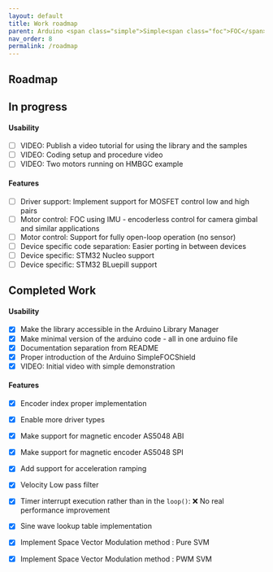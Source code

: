 ```yaml
---
layout: default
title: Work roadmap
parent: Arduino <span class="simple">Simple<span class="foc">FOC</span>library</span>
nav_order: 8
permalink: /roadmap
---
```


##  Roadmap
## In progress
#### Usability 
- [ ] VIDEO: Publish a video tutorial for using the library and the samples  
- [ ] VIDEO: Coding setup and procedure video
- [ ] VIDEO: Two motors running on HMBGC example

#### Features
- [ ] Driver support: Implement support for MOSFET control low and high pairs
- [ ] Motor control: FOC using IMU - encoderless control for camera gimbal and similar applications
- [ ] Motor control: Support for fully open-loop operation (no sensor)
- [ ] Device specific code separation: Easier porting in between devices
- [ ] Device specific: STM32 Nucleo support
- [ ] Device specific: STM32 BLuepill support

## Completed Work
#### Usability 
- [x] Make the library accessible in the Arduino Library Manager 
- [x] Make minimal version of the arduino code - all in one arduino file
- [x] Documentation separation from README
- [x] Proper introduction of the Arduino <span class="simple">Simple<span class="foc">FOC</span>Shield</span>
- [x] VIDEO: Initial video with simple demonstration

#### Features
- [x] Encoder index proper implementation
- [x] Enable more driver types 
- [x] Make support for magnetic encoder AS5048 ABI
- [x] Make support for magnetic encoder AS5048 SPI
- [x] Add support for acceleration ramping
- [x] Velocity Low pass filter
- [x] Timer interrupt execution rather than in the `loop()`: ❌ No real performance improvement
- [x] Sine wave lookup table implementation
- [X] Implement Space Vector Modulation method : Pure SVM
- [x] Implement Space Vector Modulation method : PWM SVM



